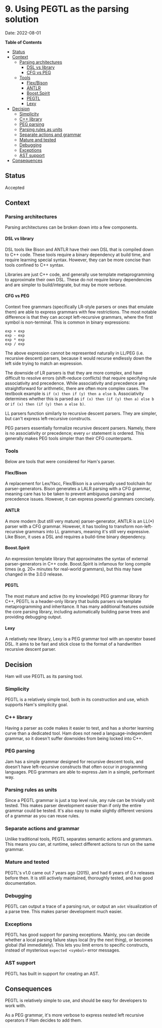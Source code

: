 # 9. Using PEGTL as the parsing solution
Date: 2022-08-01

<!-- markdown-toc start - Don't edit this section. Run M-x markdown-toc-refresh-toc -->
**Table of Contents**

- [Status](#status)
- [Context](#context)
  - [Parsing architectures](#parsing-architectures)
    - [DSL vs library](#dsl-vs-library)
    - [CFG vs PEG](#cfg-vs-peg)
  - [Tools](#tools)
    - [Flex/Bison](#flexbison)
    - [ANTLR](#antlr)
    - [Boost.Spirit](#boostspirit)
    - [PEGTL](#pegtl)
    - [Lexy](#lexy)
- [Decision](#decision)
  - [Simplicity](#simplicity)
  - [C++ library](#c-library)
  - [PEG parsing](#peg-parsing)
  - [Parsing rules as units](#parsing-rules-as-units)
  - [Separate actions and grammar](#separate-actions-and-grammar)
  - [Mature and tested](#mature-and-tested)
  - [Debugging](#debugging)
  - [Exceptions](#exceptions)
  - [AST support](#ast-support)
- [Consequences](#consequences)

<!-- markdown-toc end -->

## Status
Accepted

## Context

### Parsing architectures
Parsing architectures can be broken down into a few components.

#### DSL vs library
DSL tools like Bison and ANTLR have their own DSL that is compiled down to C++ code. These tools require a binary dependency at build time, and require learning special syntax. However, they can be more concise than tools confined to C++ syntax.

Libraries are just C++ code, and generally use template metaprogramming to approximate their own DSL. These do not require binary dependencies and are simpler to build/integrate, but may be more verbose.

#### CFG vs PEG
Context free grammars (specifically LR-style parsers or ones that emulate them) are able to express grammars with few restrictions. The most notable difference is that they can accept left-recursive grammars, where the first symbol is non-terminal. This is common in binary expressions:
```
exp + exp
exp - exp
exp * exp
exp / exp
```

The above expression cannot be represented naturally in LL/PEG (i.e. recursive descent) parsers, because it would recurse endlessly down the left side trying to match an expression.

The downside of LR parsers is that they are more complex, and have difficult to resolve errors (shift-reduce conflicts) that require specifying rule associativity and precedence. While associativity and precedence are straightforward for arithmetic, there are often more complex cases. The textbook example is `if (x) then if (y) then a else b`. Associativity determines whether this is parsed as `if (x) then (if (y) then a) else b` or `if (x) then (if (y) then a else b)`.

LL parsers function similarly to recursive descent parsers. They are simpler, but can't express left-recursive constructs.

PEG parsers essentially formalize recursive descent parsers. Namely, there is no associativity or precedence; every `or` statement is ordered. This generally makes PEG tools simpler than their CFG counterparts.

### Tools
Below are tools that were considered for Ham's parser.

#### Flex/Bison
A replacement for Lex/Yacc, Flex/Bison is a universally used toolchain for parser-generators. Bison generates a LALR parsing with a CFG grammar, meaning care has to be taken to prevent ambiguous parsing and precedence issues. However, it can express powerful grammars concisely.

#### ANTLR
A more modern (but still very mature) parser-generator, ANTLR is an LL(*) parser with a CFG grammar. However, it has tooling to transform non-left-recursive grammars into LL grammars, meaning it's still very expressive. Like Bison, it uses a DSL and requires a build-time binary dependency.

#### Boost.Spirit
An expression template library that approximates the syntax of external parser-generators in C++ code. Boost.Spirit is infamous for long compile times (e.g. 20+ minutes for real-world grammars), but this may have changed in the 3.0.0 release.

#### PEGTL
The most mature and active (to my knowledge) PEG grammar library for C++, PEGTL is a header-only library that builds parsers via template metaprogramming and inheritance. It has many additional features outside the core parsing library, including automatically building parse trees and providing debugging output.

#### Lexy
A relatively new library, Lexy is a PEG grammar tool with an operator based DSL. It aims to be fast and stick close to the format of a handwritten recursive descent parser.

## Decision
Ham will use PEGTL as its parsing tool.

### Simplicity
PEGTL is a relatively simple tool, both in its construction and use, which supports Ham's simplicity goal.

### C++ library
Having a parser as code makes it easier to test, and has a shorter learning curve than a dedicated tool. Ham does not need a language-independent grammar, so it doesn't suffer downsides from being locked into C++.

### PEG parsing
Jam has a simple grammar designed for recursive descent tools, and doesn't have left-recursive constructs that often occur in programming languages. PEG grammars are able to express Jam in a simple, performant way.

### Parsing rules as units
Since a PEGTL grammar is just a top level rule, any rule can be trivially unit tested. This makes parser development easier than if only the entire grammar could be tested. It's also easy to make slightly different versions of a grammar as you can reuse rules.

### Separate actions and grammar
Unlike traditional tools, PEGTL separates semantic actions and grammars. This means you can, at runtime, select different actions to run on the same grammar.

### Mature and tested
PEGTL's v1.0 came out 7 years ago (2015), and had 6 years of 0.x releases before then. It is still actively maintained, thoroughly tested, and has good documentation.

### Debugging
PEGTL can output a trace of a parsing run, or output an `xdot` visualization of a parse tree. This makes parser development much easier.

### Exceptions
PEGTL has good support for parsing exceptions. Mainly, you can decide whether a local parsing failure stays local (try the next thing), or becomes global (fail immediately). This lets you limit errors to specific constructs, instead of mysterious `expected <symbol>` error messages.

### AST support
PEGTL has built in support for creating an AST.

## Consequences
PEGTL is relatively simple to use, and should be easy for developers to work with. 

As a PEG grammar, it's more verbose to express nested left recursive operators if Ham decides to add them.
